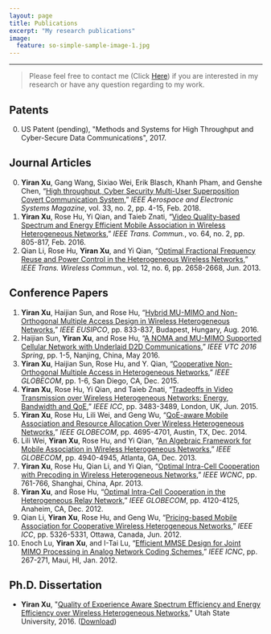 ```yaml
---
layout: page
title: Publications
excerpt: "My research publications"
image:
  feature: so-simple-sample-image-1.jpg
---
```


---

> Please feel free to contact me (Click [Here](mailto:aaronxu17@gmail.com)) if you are interested in my research or have any question regarding to my work.

## Patents
0. US Patent (pending), "Methods and Systems for High Throughput and Cyber-Secure Data Communications", 2017.

## Journal Articles
0. **Yiran Xu**, Gang Wang, Sixiao Wei, Erik Blasch, Khanh Pham, and Genshe Chen, “[High throughput, Cyber Security Multi-User Superposition Covert Communication System](https://ieeexplore.ieee.org/document/8332371/),” *IEEE Aerospace and Electronic Systems Magazine*, vol. 33, no. 2, pp. 4-15, Feb. 2018.
0. **Yiran Xu**, Rose Hu, Yi Qian, and Taieb Znati, “[Video Quality-based Spectrum and Energy Efficient Mobile Association in Wireless Heterogeneous Networks](http://ieeexplore.ieee.org/document/7337383/),” *IEEE Trans. Commun.*, vo. 64, no. 2, pp. 805-817, Feb. 2016.
0. Qian Li, Rose Hu, **Yiran Xu**, and Yi Qian, “[Optimal Fractional Frequency Reuse and Power Control in the Heterogeneous Wireless Networks](http://ieeexplore.ieee.org/document/6515998/),” *IEEE Trans. Wireless Commun.*, vol. 12, no. 6, pp. 2658-2668, Jun. 2013.

## Conference Papers
1. **Yiran Xu**, Haijian Sun, and Rose Hu, “[Hybrid MU-MIMO and Non-Orthogonal Multiple Access Design in Wireless Heterogeneous Networks](http://ieeexplore.ieee.org/document/7760365/),” *IEEE EUSIPCO*, pp. 833-837, Budapest, Hungary, Aug. 2016.  
1. Haijian Sun, **Yiran Xu**, and Rose Hu, “[A NOMA and MU-MIMO Supported Cellular Network with Underlaid D2D Communications](http://ieeexplore.ieee.org/document/7504086/),” *IEEE VTC 2016 Spring*, pp. 1-5, Nanjing, China, May 2016. 
1. **Yiran Xu**, Haijian Sun, Rose Hu, and Y. Qian, “[Cooperative Non-Orthogonal Multiple Access in Heterogeneous Networks](http://ieeexplore.ieee.org/abstract/document/7417453/),” *IEEE GLOBECOM*, pp. 1-6, San Diego, CA, Dec. 2015.
1. **Yiran Xu**, Rose Hu, Yi Qian, and Taieb Znati, “[Tradeoffs in Video Transmission over Wireless Heterogeneous Networks: Energy, Bandwidth and QoE](http://ieeexplore.ieee.org/document/7248864/),” *IEEE ICC*, pp. 3483-3489, London, UK, Jun. 2015.
1. **Yiran Xu**, Rose Hu, Lili Wei, and Geng Wu, “[QoE-aware Mobile Association and Resource Allocation Over Wireless Heterogeneous Networks](http://ieeexplore.ieee.org/document/7037549/),” *IEEE GLOBECOM*, pp. 4695-4701, Austin, TX, Dec. 2014.
1. Lili Wei, **Yiran Xu**, Rose Hu, and Yi Qian, “[An Algebraic Framework for Mobile Association in Wireless Heterogeneous Networks](http://ieeexplore.ieee.org/document/6855733/),” *IEEE GLOBECOM*, pp. 4940-4945, Atlanta, GA, Dec. 2013.
1. **Yiran Xu**, Rose Hu, Qian Li, and Yi Qian, “[Optimal Intra-Cell Cooperation with Precoding in Wireless Heterogeneous Networks](http://ieeexplore.ieee.org/document/6554659/),” *IEEE WCNC*, pp. 761-766, Shanghai, China, Apr. 2013.
1. **Yiran Xu**, and Rose Hu, “[Optimal Intra-Cell Cooperation in the Heterogeneous Relay Network](http://ieeexplore.ieee.org/document/6503762/),” *IEEE GLOBECOM*, pp. 4120-4125, Anaheim, CA, Dec. 2012.
1. Qian Li, **Yiran Xu**, Rose Hu, and Geng Wu, “[Pricing-based Mobile Association for Cooperative Wireless Heterogeneous Networks](http://ieeexplore.ieee.org/document/6364327/),” *IEEE ICC*, pp. 5326-5331, Ottawa, Canada, Jun. 2012.
1. Enoch Lu, **Yiran Xu**, and I-Tai Lu, “[Efficient MMSE Design for Joint MIMO Processing in Analog Network Coding Schemes](http://ieeexplore.ieee.org/document/6167425/),” *IEEE ICNC*, pp. 267-271, Maui, HI, Jan. 2012.

## Ph.D. Dissertation
* **Yiran Xu**, "[Quality of Experience Aware Spectrum Efficiency and Energy Efficiency over Wireless Heterogeneous Networks](http://digitalcommons.usu.edu/etd/4664/)," Utah State University, 2016. ([Download](http://digitalcommons.usu.edu/cgi/viewcontent.cgi?article=5696&context=etd))

